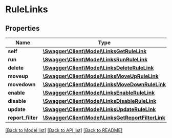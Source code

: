 # RuleLinks

## Properties
Name | Type | Description | Notes
------------ | ------------- | ------------- | -------------
**self** | [**\Swagger\Client\Model\LinksGetRuleLink**](LinksGetRuleLink.md) |  | [optional] 
**run** | [**\Swagger\Client\Model\LinksRunRuleLink**](LinksRunRuleLink.md) |  | [optional] 
**delete** | [**\Swagger\Client\Model\LinksDeleteRuleLink**](LinksDeleteRuleLink.md) |  | [optional] 
**moveup** | [**\Swagger\Client\Model\LinksMoveUpRuleLink**](LinksMoveUpRuleLink.md) |  | [optional] 
**movedown** | [**\Swagger\Client\Model\LinksMoveDownRuleLink**](LinksMoveDownRuleLink.md) |  | [optional] 
**enable** | [**\Swagger\Client\Model\LinksEnableRuleLink**](LinksEnableRuleLink.md) |  | [optional] 
**disable** | [**\Swagger\Client\Model\LinksDisableRuleLink**](LinksDisableRuleLink.md) |  | [optional] 
**update** | [**\Swagger\Client\Model\LinksUpdateRuleLink**](LinksUpdateRuleLink.md) |  | [optional] 
**report_filter** | [**\Swagger\Client\Model\LinksGetReportFilterLink**](LinksGetReportFilterLink.md) |  | [optional] 

[[Back to Model list]](../README.md#documentation-for-models) [[Back to API list]](../README.md#documentation-for-api-endpoints) [[Back to README]](../README.md)


